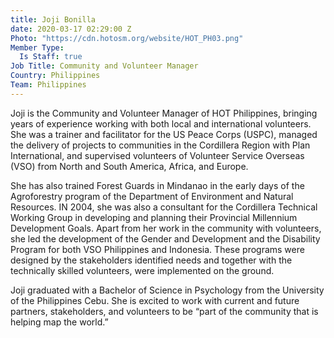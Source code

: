 ```yaml
---
title: Joji Bonilla
date: 2020-03-17 02:29:00 Z
Photo: "https://cdn.hotosm.org/website/HOT_PH03.png"
Member Type:
  Is Staff: true
Job Title: Community and Volunteer Manager
Country: Philippines
Team: Philippines
---
```


Joji is the Community and Volunteer Manager of HOT Philippines, bringing years of experience working with both local and international volunteers. She was a trainer and facilitator for the US Peace Corps (USPC), managed the delivery of projects to communities in the Cordillera Region with Plan International, and supervised volunteers of Volunteer Service Overseas (VSO) from North and South America, Africa, and Europe.

She has also trained Forest Guards in Mindanao in the early days of the Agroforestry program of the Department of Environment and Natural Resources. IN 2004, she was also a consultant for the Cordillera Technical Working Group in developing and planning their Provincial Millennium Development Goals. Apart from her work in the community with volunteers, she led the development of the Gender and Development and the Disability Program for both VSO Philippines and Indonesia. These programs were designed by the stakeholders identified needs and together with the technically skilled volunteers, were implemented on the ground.

Joji graduated with a Bachelor of Science in Psychology from the University of the Philippines Cebu. She is excited to work with current and future partners, stakeholders, and volunteers to be “part of the community that is helping map the world.”
